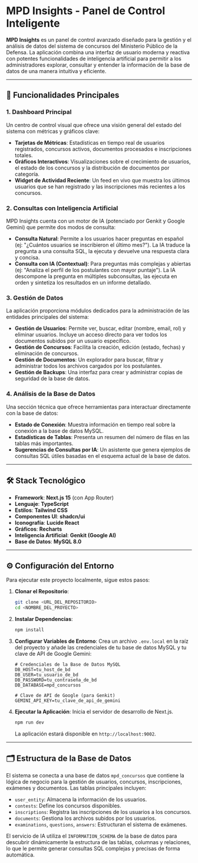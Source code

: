 
# MPD Insights - Panel de Control Inteligente

**MPD Insights** es un panel de control avanzado diseñado para la gestión y el análisis de datos del sistema de concursos del Ministerio Público de la Defensa. La aplicación combina una interfaz de usuario moderna y reactiva con potentes funcionalidades de inteligencia artificial para permitir a los administradores explorar, consultar y entender la información de la base de datos de una manera intuitiva y eficiente.

---

## 🚀 Funcionalidades Principales

### 1. **Dashboard Principal**
Un centro de control visual que ofrece una visión general del estado del sistema con métricas y gráficos clave:
- **Tarjetas de Métricas**: Estadísticas en tiempo real de usuarios registrados, concursos activos, documentos procesados e inscripciones totales.
- **Gráficos Interactivos**: Visualizaciones sobre el crecimiento de usuarios, el estado de los concursos y la distribución de documentos por categoría.
- **Widget de Actividad Reciente**: Un feed en vivo que muestra los últimos usuarios que se han registrado y las inscripciones más recientes a los concursos.

### 2. **Consultas con Inteligencia Artificial**
MPD Insights cuenta con un motor de IA (potenciado por Genkit y Google Gemini) que permite dos modos de consulta:
- **Consulta Natural**: Permite a los usuarios hacer preguntas en español (ej: "¿Cuántos usuarios se inscribieron el último mes?"). La IA traduce la pregunta a una consulta SQL, la ejecuta y devuelve una respuesta clara y concisa.
- **Consulta con IA (Contextual)**: Para preguntas más complejas y abiertas (ej: "Analiza el perfil de los postulantes con mayor puntaje"). La IA descompone la pregunta en múltiples subconsultas, las ejecuta en orden y sintetiza los resultados en un informe detallado.

### 3. **Gestión de Datos**
La aplicación proporciona módulos dedicados para la administración de las entidades principales del sistema:
- **Gestión de Usuarios**: Permite ver, buscar, editar (nombre, email, rol) y eliminar usuarios. Incluye un acceso directo para ver todos los documentos subidos por un usuario específico.
- **Gestión de Concursos**: Facilita la creación, edición (estado, fechas) y eliminación de concursos.
- **Gestión de Documentos**: Un explorador para buscar, filtrar y administrar todos los archivos cargados por los postulantes.
- **Gestión de Backups**: Una interfaz para crear y administrar copias de seguridad de la base de datos.

### 4. **Análisis de la Base de Datos**
Una sección técnica que ofrece herramientas para interactuar directamente con la base de datos:
- **Estado de Conexión**: Muestra información en tiempo real sobre la conexión a la base de datos MySQL.
- **Estadísticas de Tablas**: Presenta un resumen del número de filas en las tablas más importantes.
- **Sugerencias de Consultas por IA**: Un asistente que genera ejemplos de consultas SQL útiles basadas en el esquema actual de la base de datos.

---

## 🛠️ Stack Tecnológico

- **Framework**: **Next.js 15** (con App Router)
- **Lenguaje**: **TypeScript**
- **Estilos**: **Tailwind CSS**
- **Componentes UI**: **shadcn/ui**
- **Iconografía**: **Lucide React**
- **Gráficos**: **Recharts**
- **Inteligencia Artificial**: **Genkit (Google AI)**
- **Base de Datos**: **MySQL 8.0**

---

## ⚙️ Configuración del Entorno

Para ejecutar este proyecto localmente, sigue estos pasos:

1.  **Clonar el Repositorio**:
    ```bash
    git clone <URL_DEL_REPOSITORIO>
    cd <NOMBRE_DEL_PROYECTO>
    ```

2.  **Instalar Dependencias**:
    ```bash
    npm install
    ```

3.  **Configurar Variables de Entorno**:
    Crea un archivo `.env.local` en la raíz del proyecto y añade las credenciales de tu base de datos MySQL y tu clave de API de Google Gemini:
    ```env
    # Credenciales de la Base de Datos MySQL
    DB_HOST=tu_host_de_bd
    DB_USER=tu_usuario_de_bd
    DB_PASSWORD=tu_contraseña_de_bd
    DB_DATABASE=mpd_concursos

    # Clave de API de Google (para Genkit)
    GEMINI_API_KEY=tu_clave_de_api_de_gemini
    ```

4.  **Ejecutar la Aplicación**:
    Inicia el servidor de desarrollo de Next.js.
    ```bash
    npm run dev
    ```
    La aplicación estará disponible en `http://localhost:9002`.

---

## 🗂️ Estructura de la Base de Datos

El sistema se conecta a una base de datos `mpd_concursos` que contiene la lógica de negocio para la gestión de usuarios, concursos, inscripciones, exámenes y documentos. Las tablas principales incluyen:

- `user_entity`: Almacena la información de los usuarios.
- `contests`: Define los concursos disponibles.
- `inscriptions`: Registra las inscripciones de los usuarios a los concursos.
- `documents`: Gestiona los archivos subidos por los usuarios.
- `examinations`, `questions`, `answers`: Estructuran el sistema de exámenes.

El servicio de IA utiliza el `INFORMATION_SCHEMA` de la base de datos para descubrir dinámicamente la estructura de las tablas, columnas y relaciones, lo que le permite generar consultas SQL complejas y precisas de forma automática.
